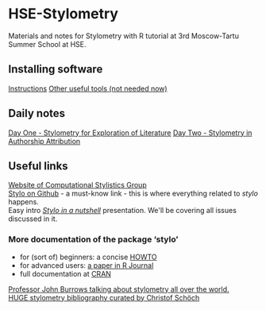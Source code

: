 # HSE-Stylometry
Materials and notes for Stylometry with R tutorial at 3rd Moscow-Tartu Summer School at HSE.
  
## Installing software
[Instructions](https://github.com/JoannaBy/HSE-Stylometry/blob/master/get_started.md)
[Other useful tools (not needed now)](https://github.com/JoannaBy/HSE-Stylometry/blob/master/useful_tools.md)
  
## Daily notes
[Day One - Stylometry for Exploration of Literature](https://github.com/JoannaBy/HSE-Stylometry/blob/master/day_one.md)
[Day Two - Stylometry in Authorship Attribution](https://github.com/JoannaBy/HSE-Stylometry/blob/master/day_two.md)
  
## Useful links
[Website of Computational Stylistics Group](https://computationalstylistics.github.io/)  
[Stylo on Github](https://github.com/computationalstylistics/stylo) - a must-know link - this is where everything related to *stylo* happens.  
Easy intro *[Stylo in a nutshell](https://computationalstylistics.github.io/stylo_nutshell/)* presentation. We'll be covering all issues discussed in it.  
  
### More documentation of the package ‘stylo’
* for (sort of) beginners: a concise [HOWTO](https://sites.google.com/site/computationalstylistics/stylo/stylo_howto.pdf)
* for advanced users: [a paper in R Journal](https://journal.r-project.org/archive/2016/RJ-2016-007/RJ-2016-007.pdf)
* full documentation at [CRAN](https://cran.r-project.org/web/packages/stylo/stylo.pdf)  
  
[Professor John Burrows talking about stylometry all over the world.](https://youtu.be/0QpJFAjdKz8)  
[HUGE stylometry bibliography curated by Christof Schöch](https://www.zotero.org/groups/643516/stylometry_bibliography)
